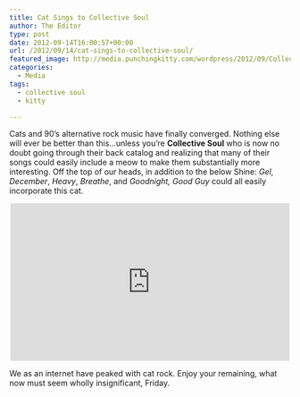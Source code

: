 ```yaml
---
title: Cat Sings to Collective Soul
author: The Editor
type: post
date: 2012-09-14T16:00:57+00:00
url: /2012/09/14/cat-sings-to-collective-soul/
featured_image: http://media.punchingkitty.com/wordpress/2012/09/Collective-Soul-Cat-YouTube.jpg
categories:
  - Media
tags:
  - collective soul
  - kitty

---
```

Cats and 90&#8217;s alternative rock music have finally converged. Nothing else will ever be better than this&#8230;unless you&#8217;re **Collective Soul** who is now no doubt going through their back catalog and realizing that many of their songs could easily include a meow to make them substantially more interesting. Off the top of our heads, in addition to the below Shine: _Gel_, _December_, _Heavy_, _Breathe_, and _Goodnight, Good Guy_ could all easily incorporate this cat.

<span class="embed-youtube" style="text-align:center; display: block;"><iframe class='youtube-player' type='text/html' width='500' height='282' src='http://www.youtube.com/embed/Ns7Z8ag4oSY?version=3&#038;rel=1&#038;fs=1&#038;autohide=2&#038;showsearch=0&#038;showinfo=1&#038;iv_load_policy=1&#038;wmode=transparent' allowfullscreen='true' style='border:0;'></iframe></span>

We as an internet have peaked with cat rock. Enjoy your remaining, what now must seem wholly insignificant, Friday.